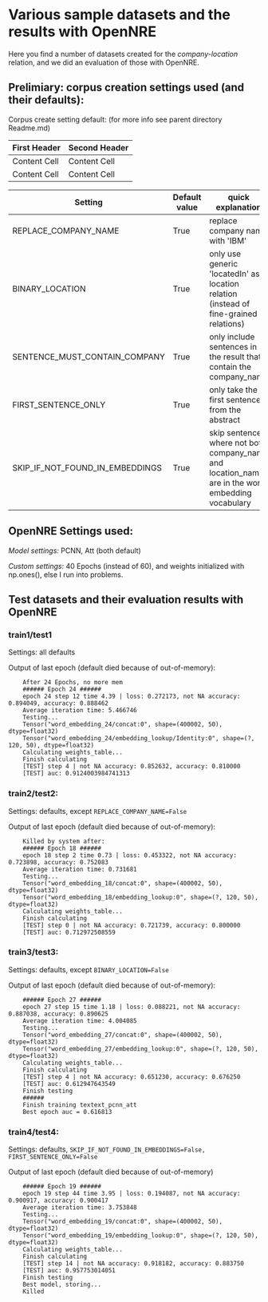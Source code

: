 
# Various sample datasets and the results with OpenNRE

Here you find a number of datasets created for the *company-location* relation,
and we did an evaluation of those with OpenNRE.


## Prelimiary: corpus creation settings used (and their defaults):

Corpus create setting default: (for more info see parent directory Readme.md)

| First Header  | Second Header |
| ------------- | ------------- |
| Content Cell  | Content Cell  |
| Content Cell  | Content Cell  |



Setting | Default value | quick explanation 
--------|---------------|-------------------
REPLACE_COMPANY_NAME            | True | replace company name with 'IBM' 
BINARY_LOCATION                 | True | only use generic 'locatedIn' as location relation (instead of fine-grained relations) 
SENTENCE_MUST_CONTAIN_COMPANY   | True | only include sentences in the result that contain the company_name 
FIRST_SENTENCE_ONLY             | True |  only take the first sentence from the abstract 
SKIP_IF_NOT_FOUND_IN_EMBEDDINGS | True | skip sentences where not both company_name and location_name are in the word embedding vocabulary 

## OpenNRE Settings used:

*Model settings:* PCNN, Att (both default)

*Custom settings:* 40 Epochs (instead of 60), and weights initialized with np.ones(), else I run into problems.
 
  
## Test datasets and their evaluation results with OpenNRE 

### train1/test1 

Settings: all defaults 

Output of last epoch (default died because of out-of-memory):
```    
    After 24 Epochs, no more mem
    ###### Epoch 24 ######
    epoch 24 step 12 time 4.39 | loss: 0.272173, not NA accuracy: 0.894049, accuracy: 0.888462
    Average iteration time: 5.466746
    Testing...
    Tensor("word_embedding_24/concat:0", shape=(400002, 50), dtype=float32)
    Tensor("word_embedding_24/embedding_lookup/Identity:0", shape=(?, 120, 50), dtype=float32)
    Calculating weights_table...
    Finish calculating
    [TEST] step 4 | not NA accuracy: 0.852632, accuracy: 0.810000
    [TEST] auc: 0.9124003984741313
```    

### train2/test2:



Settings: defaults, except `REPLACE_COMPANY_NAME=False`

Output of last epoch (default died because of out-of-memory):
```    
    Killed by system after:
    ###### Epoch 18 ######
    epoch 18 step 2 time 0.73 | loss: 0.453322, not NA accuracy: 0.723898, accuracy: 0.752083
    Average iteration time: 0.731681
    Testing...
    Tensor("word_embedding_18/concat:0", shape=(400002, 50), dtype=float32)
    Tensor("word_embedding_18/embedding_lookup:0", shape=(?, 120, 50), dtype=float32)
    Calculating weights_table...
    Finish calculating
    [TEST] step 0 | not NA accuracy: 0.721739, accuracy: 0.800000
    [TEST] auc: 0.712972508559
```    


### train3/test3: 

Settings: defaults, except `BINARY_LOCATION=False`

Output of last epoch (default died because of out-of-memory):
```    
    ###### Epoch 27 ######
    epoch 27 step 15 time 1.18 | loss: 0.088221, not NA accuracy: 0.887038, accuracy: 0.890625
    Average iteration time: 4.004085
    Testing...
    Tensor("word_embedding_27/concat:0", shape=(400002, 50), dtype=float32)
    Tensor("word_embedding_27/embedding_lookup:0", shape=(?, 120, 50), dtype=float32)
    Calculating weights_table...
    Finish calculating
    [TEST] step 4 | not NA accuracy: 0.651230, accuracy: 0.676250
    [TEST] auc: 0.612947643549
    Finish testing
    ######
    Finish training textext_pcnn_att
    Best epoch auc = 0.616813
```    

### train4/test4: 

Settings: defaults, `SKIP_IF_NOT_FOUND_IN_EMBEDDINGS=False, FIRST_SENTENCE_ONLY=False`

Output of last epoch (default died because of out-of-memory)
```    
    ###### Epoch 19 ######
    epoch 19 step 44 time 3.95 | loss: 0.194087, not NA accuracy: 0.900917, accuracy: 0.900417
    Average iteration time: 3.753848
    Testing...
    Tensor("word_embedding_19/concat:0", shape=(400002, 50), dtype=float32)
    Tensor("word_embedding_19/embedding_lookup:0", shape=(?, 120, 50), dtype=float32)
    Calculating weights_table...
    Finish calculating
    [TEST] step 14 | not NA accuracy: 0.918182, accuracy: 0.883750
    [TEST] auc: 0.957753014051
    Finish testing
    Best model, storing...
    Killed
```    

